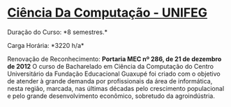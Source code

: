 # [Ciência Da Computação - UNIFEG](https://www.unifeg.edu.br/webacademico/site/descricaocurso.jsp?Ciencia-da-Computacao&codigocurso=101)
<p>
Duração do Curso: *8 semestres.*
<p>
Carga Horária: *3220 h/a*

Renovação de Reconhecimento: **Portaria MEC nº 286, de 21 de dezembro de 2012** O curso de Bacharelado em Ciência da Computação do Centro Universitário da Fundação Educacional Guaxupé foi criado com o objetivo de atender à grande demanda por profissionais da área de informática, nesta região, marcada, nas últimas décadas pelo crescimento populacional e pelo grande desenvolvimento econômico, sobretudo da agroindústria. 
